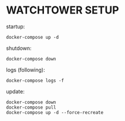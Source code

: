 # WATCHTOWER SETUP

startup:

    docker-compose up -d

shutdown:

    docker-compose down

logs (following):

    docker-compose logs -f

update:

    docker-compose down
    docker-compose pull
    docker-compose up -d --force-recreate
